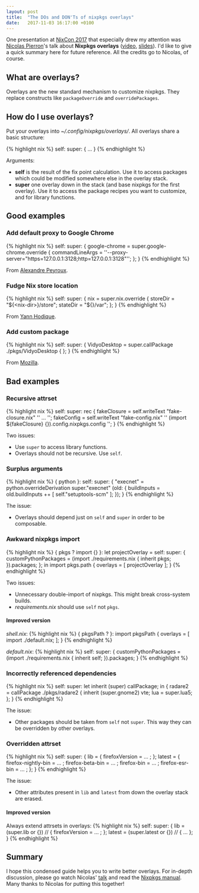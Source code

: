```yaml
---
layout: post
title:  "The DOs and DON'Ts of nixpkgs overlays"
date:   2017-11-03 16:17:00 +0100
---
```

One presentation at [NixCon 2017][nixcon2017] that especially drew my attention
was [Nicolas Pierron][nbpname]'s talk about **Nixpkgs overlays**
([video][video], [slides][slides]). I'd like to give a quick summary here for
future reference. All the credits go to Nicolas, of course.

## What are overlays?

Overlays are the new standard mechanism to customize nixpkgs. They replace
constructs like `packageOverride` and `overridePackages`.

## How do I use overlays?

Put your overlays into *~/.config/nixpkgs/overlays/*. All overlays share a basic
structure:

{% highlight nix %}
self: super: {
  …
}
{% endhighlight %}

Arguments:

* **self** is the result of the fix point calculation. Use it to access packages
  which could be modified somewhere else in the overlay stack.
* **super** one overlay down in the stack (and base nixpkgs for the first
  overlay). Use it to access the package recipes you want to customize, and
  for library functions.

## Good examples

### Add default proxy to Google Chrome

{% highlight nix %}
self: super:
{
  google-chrome = super.google-chrome.override {
    commandLineArgs =
      ''--proxy-server="https=127.0.0.1:3128;http=127.0.0.1:3128"'';
  };
}
{% endhighlight %}

From [Alexandre Peyroux](https://spof.px.io/~alex/posts/2017-05-15-nixos-overlay.html).

### Fudge Nix store location

{% highlight nix %}
self: super:
{
  nix = super.nix.override {
    storeDir = "${<nix-dir>}/store";
    stateDir = "${<nix-dir>}/var";
  };
}
{% endhighlight %}

From [Yann Hodique](http://yann.hodique.info/blog/nix-in-custom-location/).

### Add custom package

{% highlight nix %}
self: super:
{
  VidyoDesktop = super.callPackage ./pkgs/VidyoDesktop { };
}
{% endhighlight %}

From [Mozilla](https://github.com/mozilla/nixpkgs-mozilla/).

## Bad examples

### Recursive attrset

{% highlight nix %}
self: super: rec {
  fakeClosure = self.writeText "fake-closure.nix" ''
    …
  '';
  fakeConfig = self.writeText "fake-config.nix" ''
    (import ${fakeClosure} {}).config.nixpkgs.config
  '';
}
{% endhighlight %}

Two issues:

* Use `super` to access library functions.
* Overlays should not be recursive. Use `self`.

### Surplus arguments

{% highlight nix %}
{ python }:
self: super:
{
  "execnet" =
    python.overrideDerivation super."execnet" (old: {
      buildInputs = old.buildInputs ++ [ self."setuptools-scm" ];
    });
}
{% endhighlight %}

The issue:

* Overlays should depend just on `self` and `super` in order to be composable.

### Awkward nixpkgs import

{% highlight nix %}
{ pkgs ? import <nixpkgs> {} }:
let
  projectOverlay = self: super: {
    customPythonPackages =
      (import ./requirements.nix {
        inherit pkgs;
      }).packages;
  };
in
  import pkgs.path {
    overlays = [ projectOverlay ];
  }
{% endhighlight %}

Two issues:

* Unnecessary double-import of nixpkgs. This might break cross-system builds.
* *requirements.nix* should use `self` not `pkgs`.

#### Improved version

*shell.nix*:
{% highlight nix %}
{ pkgsPath ? <nixpkgs> }:
import pkgsPath {
  overlays = [ import ./default.nix; ];
}
{% endhighlight %}

*default.nix*:
{% highlight nix %}
self: super:
{
  customPythonPackages =
    (import ./requirements.nix { inherit self; }).packages;
}
{% endhighlight %}

### Incorrectly referenced dependencies

{% highlight nix %}
self: super:
let inherit (super) callPackage;
in {
  radare2 = callPackage ./pkgs/radare2 {
    inherit (super.gnome2) vte;
    lua = super.lua5;
  };
}
{% endhighlight %}

The issue:

* Other packages should be taken from `self` not `super`. This way they
  can be overridden by other overlays.

### Overridden attrset

{% highlight nix %}
self: super:
{
  lib = {
    firefoxVersion = … ;
  };
  latest = {
    firefox-nightly-bin = … ;
    firefox-beta-bin = … ;
    firefox-bin = … ;
    firefox-esr-bin = … ;
  };
}
{% endhighlight %}

The issue:

* Other attributes present in `lib` and `latest` from down the overlay stack are
  erased.

#### Improved version

Always extend attrsets in overlays:
{% highlight nix %}
self: super:
{
  lib = (super.lib or {}) // {
    firefoxVersion = … ;
  };
  latest = (super.latest or {}) // {
    …
  };
}
{% endhighlight %}

## Summary

I hope this condensed guide helps you to write better overlays. For
in-depth discussion, please go watch Nicolas' [talk][video] and read the
[Nixpkgs manual][manual-overlays].  Many thanks to Nicolas for putting this
together!


[nixcon2017]: http://nixcon2017.org/
[nbpname]: https://twitter.com/nbpname
[slides]: http://nbp.github.io/slides/NixCon/2017.NixpkgsOverlays/
[video]: https://youtu.be/6bLF7zqB7EM?t=39m50s
[manual-overlays]: https://nixos.org/nixpkgs/manual/#chap-overlays

<!--
cover image:
https://www.flickr.com/photos/thedailyenglishshow/3909355644 (preferred)
https://www.flickr.com/photos/indi/4259120807/
-->
